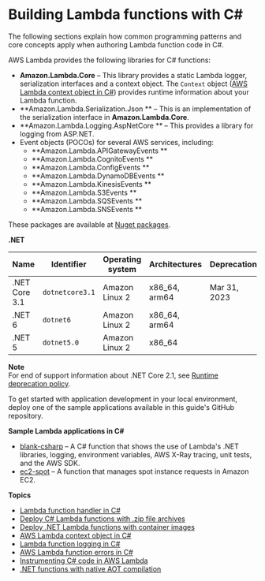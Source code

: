 # Building Lambda functions with C\#<a name="lambda-csharp"></a>

The following sections explain how common programming patterns and core concepts apply when authoring Lambda function code in C\#\.

AWS Lambda provides the following libraries for C\# functions:
+ **Amazon\.Lambda\.Core** – This library provides a static Lambda logger, serialization interfaces and a context object\. The `Context` object \([AWS Lambda context object in C\#](csharp-context.md)\) provides runtime information about your Lambda function\.
+ **Amazon\.Lambda\.Serialization\.Json ** – This is an implementation of the serialization interface in **Amazon\.Lambda\.Core**\. 
+ **Amazon\.Lambda\.Logging\.AspNetCore ** – This provides a library for logging from ASP\.NET\. 
+ Event objects \(POCOs\) for several AWS services, including: 
  + **Amazon\.Lambda\.APIGatewayEvents **
  + **Amazon\.Lambda\.CognitoEvents **
  + **Amazon\.Lambda\.ConfigEvents **
  + **Amazon\.Lambda\.DynamoDBEvents **
  + **Amazon\.Lambda\.KinesisEvents **
  + **Amazon\.Lambda\.S3Events **
  + **Amazon\.Lambda\.SQSEvents **
  + **Amazon\.Lambda\.SNSEvents **

These packages are available at [Nuget packages](https://www.nuget.org/packages/)\.


**\.NET**  

| Name | Identifier | Operating system | Architectures | Deprecation | 
| --- | --- | --- | --- | --- | 
|  \.NET Core 3\.1  |  `dotnetcore3.1`  |  Amazon Linux 2  |  x86\_64, arm64  |  Mar 31, 2023  | 
|  \.NET 6  |  `dotnet6`  |  Amazon Linux 2  |  x86\_64, arm64  |    | 
|  \.NET 5  |  `dotnet5.0`  |  Amazon Linux 2  |  x86\_64  |    | 

**Note**  
For end of support information about \.NET Core 2\.1, see [Runtime deprecation policy](lambda-runtimes.md#runtime-support-policy)\.

To get started with application development in your local environment, deploy one of the sample applications available in this guide's GitHub repository\.

**Sample Lambda applications in C\#**
+ [blank\-csharp](https://github.com/awsdocs/aws-lambda-developer-guide/tree/main/sample-apps/blank-csharp) – A C\# function that shows the use of Lambda's \.NET libraries, logging, environment variables, AWS X\-Ray tracing, unit tests, and the AWS SDK\.
+ [ec2\-spot](https://github.com/awsdocs/aws-lambda-developer-guide/tree/main/sample-apps/ec2-spot) – A function that manages spot instance requests in Amazon EC2\.

**Topics**
+ [Lambda function handler in C\#](csharp-handler.md)
+ [Deploy C\# Lambda functions with \.zip file archives](csharp-package.md)
+ [Deploy \.NET Lambda functions with container images](csharp-image.md)
+ [AWS Lambda context object in C\#](csharp-context.md)
+ [Lambda function logging in C\#](csharp-logging.md)
+ [AWS Lambda function errors in C\#](csharp-exceptions.md)
+ [Instrumenting C\# code in AWS Lambda](csharp-tracing.md)
+ [\.NET functions with native AOT compilation](dotnet-native-aot.md)